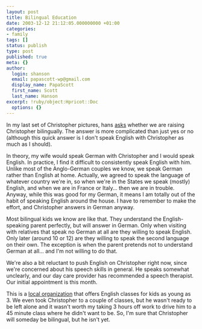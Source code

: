 ```yaml
---
layout: post
title: Bilingual Education
date: 2003-12-12 21:12:05.000000000 +01:00
categories:
- family
tags: []
status: publish
type: post
published: true
meta: {}
author:
  login: shanson
  email: papascott-wp@gmail.com
  display_name: PapaScott
  first_name: Scott
  last_name: Hanson
excerpt: !ruby/object:Hpricot::Doc
  options: {}
---
```

<p>In my last set of Christopher pictures, hans <a title="PapaScott: Music" href="http://www.papascott.de/2003/12/11/2749.php">asks</a> whether we are raising Christopher bilingually. The answer is more complicated than just yes or no (although this quick answer is I don't speak English with Christopher as much as I should).</p>
<p>In theory, my wife would speak German with Christopher and I would speak English. In practice, I find it difficult to consistently speak English with him. Unlike most of the Anglo-German couples we know, we speak German rather than English at home. Actually, we agreed to speak the language of whatever country we're in, so when we're in the States we speak (mostly) English, and when we are in France or Italy... then we are in trouble. Anyway, while this was good for my German, it means I am totally out of the habit of speaking English around the house. I have to remember to make the effort, and Christopher answers in German anyway.</p>
<p>Most bilingual kids we know are like that. They understand the English-speaking parent perfectly, but will answer in German. Only when visiting with relatives that speak no German at all are they willing to speak English. Only later (around 10 or 12) are they willing to speak the second language on their own. The exception is when the parent pretends not to understand German at all... and I'm not willing to do that.</p>
<p>We're also a bit reluctant to push English on Christopher right now, since we're concerned about his speech skills in general. He speaks somewhat unclearly, and our day care provider has recommended a speech therapist. Our initial appointment is this month.</p>
<p>This is a <a title="Kids-Club e.V. Bendestorf" href="http://www.kids-club-ev.de/">local organization</a> that offers English classes for kids as young as 3. We even took Christopher to a couple of classes, but he wasn't ready to be left alone and it wasn't worth my taking 3 hours off work to drive him to a 45 minute class where he didn't want to be. So, I'm sure that Christopher will someday be bilingual, but he isn't yet.</p>
